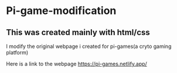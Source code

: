 # Pi-game-modification

## This was created mainly with html/css

I modify the original webpage i created for pi-games(a cryto gaming platform)

Here is a link to the webpage https://pi-games.netlify.app/
